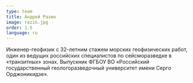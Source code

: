 ```yaml
---
type: team
title: Андрей Разин
image: razin.jpg
order: 1.5
language: ru
---
```

Инженер-геофизик с 32-летним стажем морских геофизических работ, один из ведущих российских специалистов по сейсморазведке в «транзитных» зонах. Выпускник ФГБОУ ВО «Российский государственный геологоразведочный университет имени Серго Орджоникидзе».
